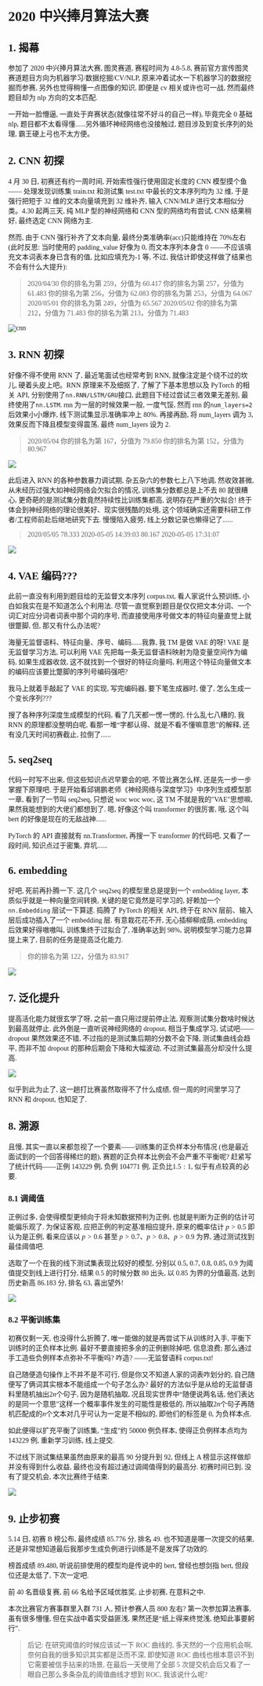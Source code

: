 <font face="STKaiTi">

# 2020 中兴捧月算法大赛

## 1. 揭幕

参加了 2020 中兴捧月算法大赛, 图灵赛道, 赛程时间为 4.8-5.8, 赛前官方宣传图灵赛道题目方向为机器学习/数据挖掘/CV/NLP, 原来冲着试水一下机器学习的数据挖掘而参赛, 另外也觉得稍懂一点图像的知识, 即便是 cv 相关或许也可一战, 然而最终题目却为 nlp 方向的文本匹配.

一开始一脸懵逼, 一直处于弃赛状态(就像往常不好斗的自己一样), 毕竟完全 0 基础 nlp, 题目都不太看得懂......另外循环神经网络也没接触过, 题目涉及到变长序列的处理, 霸王硬上弓也不太方便。

## 2. CNN 初探

4 月 30 日, 初赛还有约一周时间, 开始索性强行使用固定长度的 CNN 模型摸个鱼 —— 处理发现训练集 train.txt 和测试集 test.txt 中最长的文本序列均为 32 维, 于是强行把短于 32 维的文本向量填充到 32 维补齐, 输入 CNN/MLP 进行文本相似分类。4.30 起两三天, 纯 MLP 型的神经网络和 CNN 型的网络均有尝试, CNN 结果稍好, 最终选定 CNN 网络为主.

然而, 由于 CNN 强行补齐了文本向量, 最终分类准确率(acc)只能维持在 70%左右 (此时反思: 当时使用的 padding_value 好像为 0, 而文本序列本身含 0 ——不应该填充文本词表本身已含有的值, 比如应填充为-1 等, 不过, 我估计即使这样做了结果也不会有什么大提升):

> 2020/04/30
> 你的排名为第 259，分值为 60.417
> 你的排名为第 257，分值为 61.483
> 你的排名为第 256，分值为 62.083
> 你的排名为第 253，分值为 64.067
> 2020/05/01
> 你的排名为第 249，分值为 65.567
> 2020/05/02
> 你的排名为第 212，分值为 71.483
> 你的排名为第 213，分值为 71.483

![cnn](./graphs/cnn/BS64-L5.png)

## 3. RNN 初探

好像不得不使用 RNN 了, 最近笔面试也经常考到 RNN, 就像注定是个绕不过的坎儿, 硬着头皮上吧。RNN 原理来不及细抠了, 了解了下基本思想以及 PyTorch 的相关 API, 分别使用了`nn.RNN/LSTM/GRU`接口, 此题目下经过尝试三者效果无差别, 最终使用了`nn.LSTM`. rnn 为一层的时候效果一般, 一度气馁, 然而 rnn 的`num_layers=2`后效果小小爆炸, 线下测试集显示准确率冲上 80%. 再接再励, 将 num_layers 调为 3, 效果反而下降且模型变得震荡, 最终 num_layers 设为 2.

> 2020/05/04
> 你的排名为第 167，分值为 79.850
> 你的排名为第 152，分值为 80.967

![](./graphs/no%20embedding/conv-rnn2-L5.png)

此后进入 RNN 的各种参数暴力调试期, 杂五杂六的参数七上八下地调, 然收效甚微, 从未经历过强大如神经网络会欠拟合的情况, 训练集分数都总是上不去 80 就很糟心, 更奇葩的是测试集分数竟然持续性比训练集都高, 说明存在严重的欠拟合! 终于体会到神经网络的理论很美好、现实很残酷的处境, 这个领域确实还需要科研工作者/工程师前赴后继地研究下去. 慢慢陷入疲劳, 线上分数记录也懒得记了......

> 2020/05/05
> 78.333 2020-05-05 14:39:03
> 80.167 2020-05-05 17:31:07

![](<./graphs/no%20embedding/0.9-conv-rnn2(bidirection)-L5.png>)

## 4. VAE 编码???

此前一直没有利用到题目给的无监督文本序列 corpus.txt, 看人家说什么预训练, 小白如我实在是不知道怎么个利用法. 尽管一直觉察到题目是仅仅把文本分词、一个词汇对应分词者词表中那个词的序号, 而直接使用序号做文本的特征向量直觉上就很蹩脚, 但, 那又有什么办法呢?

海量无监督语料、特征向量、序号、编码......我靠, 我 TM 是做 VAE 的呀! VAE 是无监督学习方法, 可以利用 VAE 先把每一条无监督语料映射为隐变量空间作为编码, 如果生成器收敛, 这不就找到一个很好的特征向量吗, 利用这个特征向量做文本的编码应该要比蹩脚的序列号编码强吧?

我马上就着手敲起了 VAE 的实现, 写完编码器, 要下笔生成器时, 傻了, 怎么生成一个变长序列???

搜了各种序列深度生成模型的代码, 看了几天都一愣一愣的, 什么乱七八糟的, 我 RNN 的原理都没整明白呢, 看那一堆“字都认得、就是不看不懂嘛意思”的解释, 还有没几天时间初赛截止, 拉倒了......

## 5. seq2seq

代码一时写不出来, 但这些知识点迟早要会的吧, 不管比赛怎么样, 还是先一步一步掌握下原理吧. 于是开始看邱锡鹏老师《神经网络与深度学习》中序列生成模型那一章, 看到了一节叫 seq2seq, 只想说 woc woc woc, 这 TM 不就是我的"VAE"思想嘛, 果然我能想到的大佬们都想到了. 嗯, 好像这个叫 transformer 的很厉害, 哦, 这个叫 bert 的好像是现在的无敌战神......

PyTorch 的 API 直接就有 nn.Transformer, 再搜一下 transformer 的代码吧, 又看了一段时间, 知识点过于密集, 弃坑......

## 6. embedding

好吧, 死前再扑腾一下. 这几个 seq2seq 的模型里总是提到一个 embedding layer, 本质似乎就是一种向量空间转换, 关键的是它竟然是可学习的, 好赖加一个 `nn.Embedding` 层试一下算逑. 捣腾了 PyTorch 的相关 API, 终于在 RNN 层前、输入层后成功插入了一个 embedding 层. 有意栽花花不开, 无心插柳柳成荫, embedding 后效果好得嗷嗷叫, 训练集终于过拟合了, 准确率达到 98%, 说明模型学习能力总算提上来了, 目前的任务是提高泛化能力.

> 你的排名为第 122，分值为 83.917

![](./graphs/0.9-conv-lr0.001-rnn2-L5.png)

## 7. 泛化提升

提高活化能力就很玄学了呀, 之前一直只用过提前停止法, 观察测试集分数啥时候达到最高就停止. 此外倒是一直听说神经网络的 dropout, 相当于集成学习, 试试吧——dropout 果然效果还不错, 不过指的是测试集后期的分数不会下降, 测试集曲线会趋平, 而非不加 dropout 的那种后期会下降和大幅波动, 不过测试集最高分却没什么提高.

![](./graphs/0.9-conv-lr0.001-dropout0.5-rnn2-L5.png)

似乎到此为止了, 这一趟打比赛虽然取得不了什么成绩, 但一周的时间里学习了 RNN 和 dropout, 也知足了.

## 8. 溯源

且慢, 其实一直以来都忽视了一个要素——训练集的正负样本分布情况 (也是最近面试到的一个回答得稀烂的题), 赛题的正负样本比例会不会严重不平衡呢? 赶紧写了统计代码——正例 143229 例, 负例 104771 例, 正负比$1.5:1$, 似乎有点较真的必要.

### 8.1 调阈值

正例过多, 会使得模型更倾向于将未知数据预判为正例, 也就是判断为正例的估计可能偏乐观了. 为保证客观, 应把正例的判定基准相应提升, 原来的概率估计 $p>0.5$ 即认为是正例, 看来应该以 $p>0.6$ 甚至 $p>0.7$、$p>0.8$、$p>0.9$ 为界, 通过测试找到最佳阈值吧.

选取了一个在我的线下测试集表现比较好的模型, 分别以 0.5, 0.7, 0.8, 0.85, 0.9 为阈值提交到线上进行打分, 结果 0.5 的时候分数 80 出头, 以 0.85 为界的分值最高, 达到历史新高 86.183 分, 排名 63, 喜出望外!

![](./graphs/rnn256_512_2.png)

### 8.2 平衡训练集

初赛仅剩一天, 也没得什么折腾了, 唯一能做的就是再尝试下从训练时入手, 平衡下训练时的正负样本比例. 最好不要直接把多余的正例删除掉吧, 信息浪费; 那么通过手工造些负例样本点弥补不平衡吗? 咋造? ——无监督语料 corpus.txt!

自己随便造句操作上不并不是不可行, 但是你又不知道人家的词表咋划分的, 自己随便写了俩词其实根本不能组成一个句子怎么办? 最好的方法似乎是从给的无监督语料里随机抽出$2n$个句子, 因为是随机抽取, 况且现实世界中“随便说两名话, 他们表达的是同一个意思”这样一个概率事件发生的可能性是极低的, 所以抽取$2n$个句子再随机匹配成的$n$个文本对几乎可认为一定是不相似的, 即他们的标签是 0, 为负样本点.

如此便得以扩充平衡了训练集, “生成”约 50000 例负样本, 使得正负例样本点均为 143229 例, 重新学习训练, 线上提交.

不过线下测试集结果虽然由原来的最高 90 分提升到 92, 但线上 A 榜显示这样做却并没有得到什么收益, 最终也没有超过通过调阈值得到的最高分. 初赛时间已到, 没有了提交机会, 本次比赛终于结束.

![](./graphs/rnn256_512_2_sampleCorpus.png)

## 9. 止步初赛

5.14 日, 初赛 B 榜公布, 最终成绩 85.776 分, 排名 49. 也不知道是哪一次提交的结果, 还是非常想知道最后我那步生成负例进行训练是不是发挥了功效的.

榜首成绩 89.480, 听说前排使用的模型均是传说中的 bert, 曾经也想剑指 bert, 但段位还是太低了, 下次一定吧.

前 40 名晋级复赛, 前 66 名给予区域优胜奖, 止步初赛, 在意料之中.

本次比赛官方赛事群里入群 731 人, 预计参赛人员 800 左右? 第一次参加算法赛事, 虽有很多懵懂, 但在实战中着实受益匪浅, 果然还是“纸上得来终觉浅, 绝知此事要躬行”.

> 后记: 在研究阈值的时候应该试一下 ROC 曲线的, 多天然的一个应用机会啊, 奈何自我的很多知识其实都是泛而不深, 即使知道 ROC 曲线也根本意识不到它需要被信手拈来的场景, 在最后一天使用了全部 5 次提交机会后又看了一眼自己那么多条杂乱的阈值曲线才想到 ROC, 我该说什么呢?

</font>
